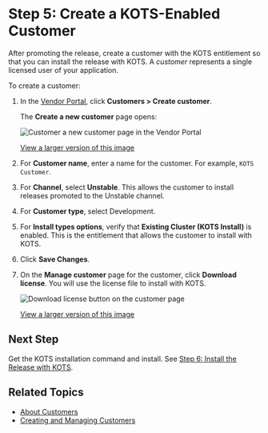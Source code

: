 # Step 5: Create a KOTS-Enabled Customer

After promoting the release, create a customer with the KOTS entitlement so that you can install the release with KOTS. A _customer_ represents a single licensed user of your application.

To create a customer:

1. In the [Vendor Portal](https://vendor.replicated.com), click **Customers > Create customer**.

   The **Create a new customer** page opens:

   ![Customer a new customer page in the Vendor Portal](/images/create-customer.png)

   [View a larger version of this image](/images/create-customer.png)

1. For **Customer name**, enter a name for the customer. For example, `KOTS Customer`.

1. For **Channel**, select **Unstable**. This allows the customer to install releases promoted to the Unstable channel.

1. For **Customer type**, select Development.

1. For **Install types options**, verify that **Existing Cluster (KOTS Install)** is enabled. This is the entitlement that allows the customer to install with KOTS.

1. Click **Save Changes**.

1. On the **Manage customer** page for the customer, click **Download license**. You will use the license file to install with KOTS.

   ![Download license button on the customer page](/images/customer-download-license.png)

   [View a larger version of this image](/images/customer-download-license.png)

## Next Step

Get the KOTS installation command and install. See [Step 6: Install the Release with KOTS](tutorial-kots-helm-install-kots).

## Related Topics

* [About Customers](/vendor/licenses-about)
* [Creating and Managing Customers](/vendor/releases-creating-customer)
